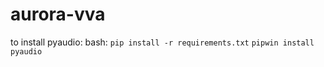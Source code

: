 # aurora-vva

to install pyaudio:
bash: ```pip install -r requirements.txt``` ```pipwin install pyaudio```
